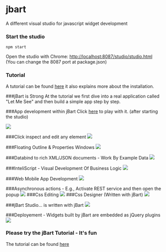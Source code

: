 # jbart
A different visual studio for javascript widget development
### Start the studio

```shell
npm start
```

Open the studio with Chrome: 
[http://localhost:8087/studio/studio.html](http://localhost:8087/studio/studio.html)  
(You can change the 8087 port at package.json)

### Tutorial
A tutorial can be found [here](http://jb-letmesee.appspot.com/LetMeSee/p80kd9kkn6.html?roomid=94fn83) it also explains more about the installation.

###jBart is Strong
At the tutorial we first dive into a real application called "Let Me See" and then build a simple app step by step.

###App development within jBart
Click [here](http://localhost:8087/studio/studio.html?widget=LetMeSee#?gpage=main?playground=true?view=room?roomid=ph5n8s) to play with it. (after starting the studio)

![](http://storage.googleapis.com/letmesee1/p80kd9kkn6/files/6b4cb7b3ee0c4ca88a713a966106dd79_1.jpg)


###Click inspect and edit any element
![](http://storage.googleapis.com/letmesee1/p80kd9kkn6/files/dfa5d8988c3a4088b0ec98069e3a62a2_1.jpg)

###Floating Outline & Properties Windows
![](http://storage.googleapis.com/letmesee1/p80kd9kkn6/files/cde31b3dfdba452e9587902b33a3eb3d_2.jpg)

###Databind to rich XML/JSON documents - Work By Example Data
![](http://storage.googleapis.com/letmesee1/p80kd9kkn6/files/da02b71ee45843a594825357d9980b8a_7.jpg)

###InteliScript - Visual Development Of Business Logic
![](http://storage.googleapis.com/letmesee1/p80kd9kkn6/files/26474d30144f40ae8c1e59caa6b87c7e_5.jpg)

###Web Mobile App Development
![](http://storage.googleapis.com/letmesee1/p80kd9kkn6/files/cdad49abc0ab401489e1db648a576aae_1.jpg)

###Asynchronous actions - E.g., Activate REST service and then open the popup
![](http://storage.googleapis.com/letmesee1/p80kd9kkn6/files/0874996f477d470993d174c7623278c7_2.jpg)
###Css Editing
![](http://storage.googleapis.com/letmesee1/p80kd9kkn6/files/cf8e8c37451d4b33b96f616a44a70b94_3.jpg)
###Css Designer  (Written with jBart)
![](http://storage.googleapis.com/letmesee1/p80kd9kkn6/files/d2e99b1441d048a7a3d36bdb39270fcb_4.jpg)

###jBart Studio... is written with jBart
![](http://storage.googleapis.com/letmesee1/p80kd9kkn6/files/507824f9d98a43c8ae9146c38e2e203e_6.jpg)

###Deployement - Widgets built by jBart are embedded as jQuery plugins
![](https://storage.googleapis.com/letmesee1/p80kd9kkn6/files/043d8579b99942209f0092407f4cea79_8.jpg)

### Please try the jBart Tutorial - It's fun
The tutorial can be found [here](http://jb-letmesee.appspot.com/LetMeSee/p80kd9kkn6.html?roomid=94fn83)

